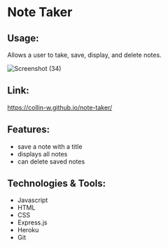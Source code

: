 # Note Taker

## Usage:
  Allows a user to take, save, display, and delete notes.


![Screenshot (34)](https://user-images.githubusercontent.com/88279562/140616828-a71d0193-5491-4619-82c1-d1bbdf65c8ea.png)


## Link:
https://collin-w.github.io/note-taker/
 
 ## Features:
 - save a note with a title
 - displays all notes
 - can delete saved notes
 
## Technologies & Tools:
- Javascript
 - HTML
 - CSS
 - Express.js
 - Heroku
 - Git
